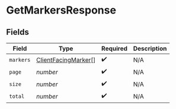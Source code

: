 # GetMarkersResponse


## Fields

| Field                                                             | Type                                                              | Required                                                          | Description                                                       |
| ----------------------------------------------------------------- | ----------------------------------------------------------------- | ----------------------------------------------------------------- | ----------------------------------------------------------------- |
| `markers`                                                         | [ClientFacingMarker](../../models/shared/clientfacingmarker.md)[] | :heavy_check_mark:                                                | N/A                                                               |
| `page`                                                            | *number*                                                          | :heavy_check_mark:                                                | N/A                                                               |
| `size`                                                            | *number*                                                          | :heavy_check_mark:                                                | N/A                                                               |
| `total`                                                           | *number*                                                          | :heavy_check_mark:                                                | N/A                                                               |